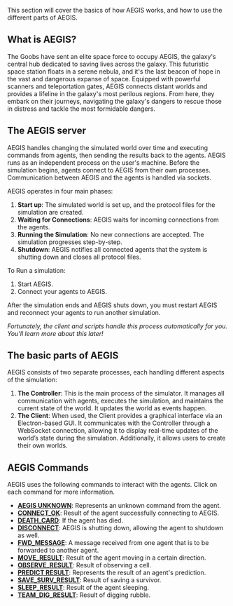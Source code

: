 This section will cover the basics of how AEGIS works, and how to use the different parts of AEGIS. 

## What is AEGIS?

The Goobs have sent an elite space force to occupy AEGIS, the galaxy's central hub dedicated to saving lives across the galaxy. This
futuristic space station floats in a serene nebula, and it's the last beacon of hope in the vast and dangerous expanse of space. 
Equipped with powerful scanners and teleportation gates, AEGIS connects distant worlds and provides a lifeline in the galaxy's most 
perilous regions. From here, they embark on their journeys, navigating the galaxy's dangers to rescue those in distress and tackle
the most formidable dangers.

## The AEGIS server

AEGIS handles changing the simulated world over time and executing commands from
agents, then sending the results back to the agents. AEGIS runs as an independent
process on the user's machine. Before the simulation begins, agents connect to AEGIS
from their own processes. Communication between AEGIS and the agents is handled via
sockets.

AEGIS operates in four main phases:

1. **Start up**: The simulated world is set up, and the protocol files for the simulation are created.
2. **Waiting for Connections**: AEGIS waits for incoming connections from the agents.
3. **Running the Simulation**: No new connections are accepted. The simulation progresses step-by-step.
4. **Shutdown**: AEGIS notifies all connected agents that the system is shutting down and closes all protocol files.

To Run a simulation:

1. Start AEGIS.
2. Connect your agents to AEGIS.

After the simulation ends and AEGIS shuts down, you must restart AEGIS and reconnect your 
agents to run another simulation.

_Fortunately, the client and scripts handle this process automatically for you. 
You'll learn more about this later!_

## The basic parts of AEGIS

AEGIS consists of two separate processes, each handling different aspects of the simulation:

1. **The Controller**: This is the main process of the simulator. It manages all communication with agents, 
executes the simulation, and maintains the current state of the world. It updates the world as 
events happen.
2. **The Client**: When used, the Client provides a graphical interface via an Electron-based GUI.
It communicates with the Controller through a WebSocket connection, allowing it to display real-time updates of
the world’s state during the simulation. Additionally, it allows users to create their own worlds.

## AEGIS Commands

AEGIS uses the following commands to interact with the agents. Click on each command for more information.

- **[AEGIS UNKNOWN](../api/aegis_commands/aegis-unknown.md)**: Represents an unknown command from the agent.
- **[CONNECT_OK](../api/aegis_commands/connect-ok.md)**: Result of the agent successfully connecting to AEGIS.
- **[DEATH_CARD](../api/aegis_commands/death-card.md)**: If the agent has died.
- **[DISCONNECT](../api/aegis_commands/disconnect.md)**: AEGIS is shutting down, allowing the agent to shutdown as well.
- **[FWD_MESSAGE](../api/aegis_commands/fwd-message.md)**: A message received from one agent that is to be forwarded to another agent.
- **[MOVE_RESULT](../api/aegis_commands/move-result.md)**: Result of the agent moving in a certain direction.
- **[OBSERVE_RESULT](../api/aegis_commands/observe-result.md)**: Result of observing a cell.
- **[PREDICT RESULT](../api/aegis_commands/predict-result.md)**: Represents the result of an agent's prediction.
- **[SAVE_SURV_RESULT](../api/aegis_commands/save-surv-result.md)**: Result of saving a survivor.
- **[SLEEP_RESULT](../api/aegis_commands/sleep-result.md)**: Result of the agent sleeping.
- **[TEAM_DIG_RESULT](../api/aegis_commands/team-dig-result.md)**: Result of digging rubble.
